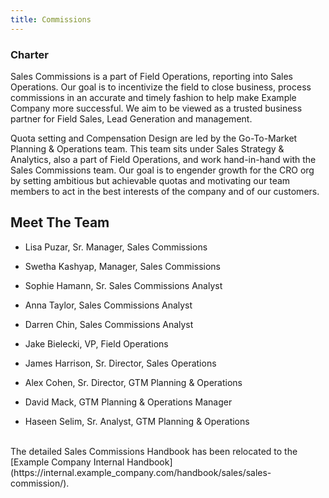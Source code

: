 ```yaml
---
title: Commissions
---
```


### **Charter**

Sales Commissions is a part of Field Operations, reporting into Sales Operations. Our goal is to incentivize the field to close business, process commissions in an accurate and timely fashion to help make Example Company more successful. We aim to be viewed as a trusted business partner for Field Sales, Lead Generation and management.

Quota setting and Compensation Design are led by the Go-To-Market Planning & Operations team. This team sits under Sales Strategy & Analytics, also a part of Field Operations, and work hand-in-hand with the Sales Commissions team. Our goal is to engender growth for the CRO org by setting ambitious but achievable quotas and motivating our team members to act in the best interests of the company and of our customers.

## **Meet The Team**

- Lisa Puzar, Sr. Manager, Sales Commissions
- Swetha Kashyap, Manager, Sales Commissions
- Sophie Hamann, Sr. Sales Commissions Analyst
- Anna Taylor, Sales Commissions Analyst
- Darren Chin, Sales Commissions Analyst

- Jake Bielecki, VP, Field Operations
- James Harrison, Sr. Director, Sales Operations
- Alex Cohen, Sr. Director, GTM Planning & Operations
- David Mack, GTM Planning & Operations Manager
- Haseen Selim, Sr. Analyst, GTM Planning & Operations

<BR>
The detailed Sales Commissions Handbook has been relocated to the [Example Company Internal Handbook](https://internal.example_company.com/handbook/sales/sales-commission/).
